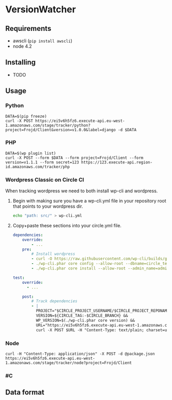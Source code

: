 # VersionWatcher

## Requirements

- awscli (`pip install awscli`)
- node 4.2


## Installing

- TODO

## Usage

### Python

```
DATA=$(pip freeze)
curl -X POST https://ei5v6h5fz6.execute-api.eu-west-1.amazonaws.com/stage/tracker/python?project=Frojd/Client&version=v1.0.0&label=django -d $DATA
```

### PHP

```
DATA=$(wp plugin list)
curl -X POST --form $DATA --form project=Frojd/Client --form version=v1.1.1 --form secret=123 https://123.execute-api.region-id.amazonaws.com/tracker/php
```

### Wordpress Classic on Circle CI

When tracking wordpress we need to both install wp-cli and wordpress.

1. Begin with making sure you have a wp-cli.yml file in your repository root that points to your wordpress dir.

    ```bash
    echo "path: src/" > wp-cli.yml
    ```

2. Copy+paste these sections into your circle.yml file.

    ```yml
    dependencies:
        override:
            - ...
        pre:
            # Install wordpress
            - curl -O https://raw.githubusercontent.com/wp-cli/builds/gh-pages/phar/wp-cli.phar && chmod +x ./wp-cli.phar
            - ./wp-cli.phar core config --allow-root --dbname=circle_test --dbuser=ubuntu --dbhost=127.0.0.1
            - ./wp-cli.phar core install --allow-root --admin_name=admin --admin_password=admin --admin_email=admin@example.com --url=http://exmaple.com.dev --title=WordPress

    test:
        override:
          - ...

        post:
            # Track dependencies
            - |
              PROJECT="$CIRCLE_PROJECT_USERNAME/$CIRCLE_PROJECT_REPONAME" &&
              VERSION=${CIRCLE_TAG:-$CIRCLE_BRANCH} &&
              WP_VERSION=$(./wp-cli.phar core version) &&
              URL="https://ei5v6h5fz6.execute-api.eu-west-1.amazonaws.com/stage/tracker/wp?project=$PROJECT&version=$VERSION&wpversion=$WP_VERSION" &&
              curl -X POST $URL -H "Content-Type: text/plain; charset=utf-8" -d $(./wp-cli.phar plugin list --format=json)
    ```

### Node

```
curl -H "Content-Type: application/json" -X POST -d @package.json https://ei5v6h5fz6.execute-api.eu-west-1.amazonaws.com/stage/tracker/node?project=Frojd/Client
```

### #C

## Data format
